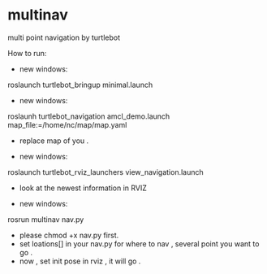 # multinav
multi point navigation by turtlebot

How to run:


 - new windows:

roslaunch turtlebot_bringup minimal.launch

 - new windows:

roslaunh turtlebot_navigation amcl_demo.launch map_file:=/home/nc/map/map.yaml  

 - replace map of you . 

 - new windows:

roslaunch turtlebot_rviz_launchers view_navigation.launch

 - look at the newest information in RVIZ

 - new windows:

rosrun multinav nav.py

 - please chmod +x nav.py first.
 - set loations[] in your nav.py for where to nav , several point you want to go .
 - now , set init pose in rviz , it will go .


